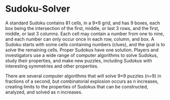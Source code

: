 # Sudoku-Solver
A standard Sudoku contains 81 cells, in a 9×9 grid, and has 9 boxes, each box being the intersection of the first, middle, or last 3 rows, and the first, middle, or last 3 columns. Each cell may contain a number from one to nine, and each number can only occur once in each row, column, and box. A Sudoku starts with some cells containing numbers (clues), and the goal is to solve the remaining cells. Proper Sudokus have one solution. Players and investigators use a wide range of computer algorithms to solve Sudokus, study their properties, and make new puzzles, including Sudokus with interesting symmetries and other properties.

There are several computer algorithms that will solve 9×9 puzzles (n=9) in fractions of a second, but combinatorial explosion occurs as n increases, creating limits to the properties of Sudokus that can be constructed, analyzed, and solved as n increases.

